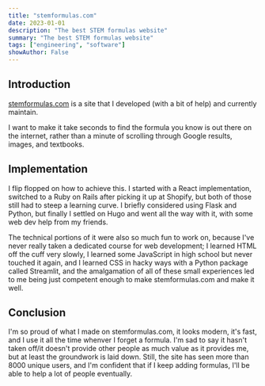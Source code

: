 ```yaml
---
title: "stemformulas.com"
date: 2023-01-01
description: "The best STEM formulas website"
summary: "The best STEM formulas website"
tags: ["engineering", "software"]
showAuthor: False
---
```

## Introduction
 [stemformulas.com](https://stemformulas.com/) is a site that I developed (with a bit of help) and currently maintain.

 I want to make it take seconds to find the formula you know is out there on the internet, rather than a minute of scrolling through Google results, images, and textbooks.


## Implementation
 I flip flopped on how to achieve this.  I started with a React implementation, switched to a Ruby on Rails after picking it up at Shopify, but both of those still had to steep a learning curve. I briefly considered using Flask and Python, but finally I settled on Hugo and went all the way with it, with some web dev help from my friends.

 The technical portions of it were also so much fun to work on, because I've never really taken a dedicated course for web development; I learned HTML off the cuff very slowly, I learned some JavaScript in high school but never touched it again, and I learned CSS in hacky ways with a Python package called Streamlit, and the amalgamation of all of these small experiences led to me being just competent enough to make stemformulas.com and make it well.


## Conclusion
I'm so proud of what I made on stemformulas.com, it looks modern, it's fast, and I use it all the time whenver I forget a formula.
I'm sad to say it hasn't taken off/it doesn't provide other people as much value as it provides me, but at least the groundwork is laid down. Still, the site has seen more than 8000 unique users, and I'm confident that if I keep adding formulas, I'll be able to help a lot of people eventually.
